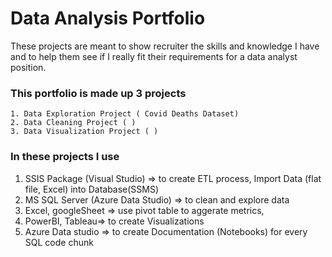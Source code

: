 # Data Analysis Portfolio
These projects are meant to show recruiter the skills and knowledge I have and to help them see if I really fit their requirements for a data analyst position.

### This portfolio is made up 3 projects

    1. Data Exploration Project ( Covid Deaths Dataset)
    2. Data Cleaning Project ( )
    3. Data Visualization Project ( )
    
### In these projects I use 

  1. SSIS Package (Visual Studio) => to create ETL process, Import Data (flat file, Excel) into Database(SSMS)
  2. MS SQL Server (Azure Data Studio) => to clean and explore data 
  3. Excel, googleSheet => use pivot table to aggerate metrics,
  4. PowerBI, Tableau=> to create Visualizations
  5. Azure Data studio => to create Documentation (Notebooks) for every SQL code chunk
  
  
